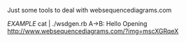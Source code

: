 Just some tools to deal with websequencediagrams.com

_EXAMPLE_
cat | ./wsdgen.rb 
A->B: Hello
Opening http://www.websequencediagrams.com/?img=mscXGRqeX




